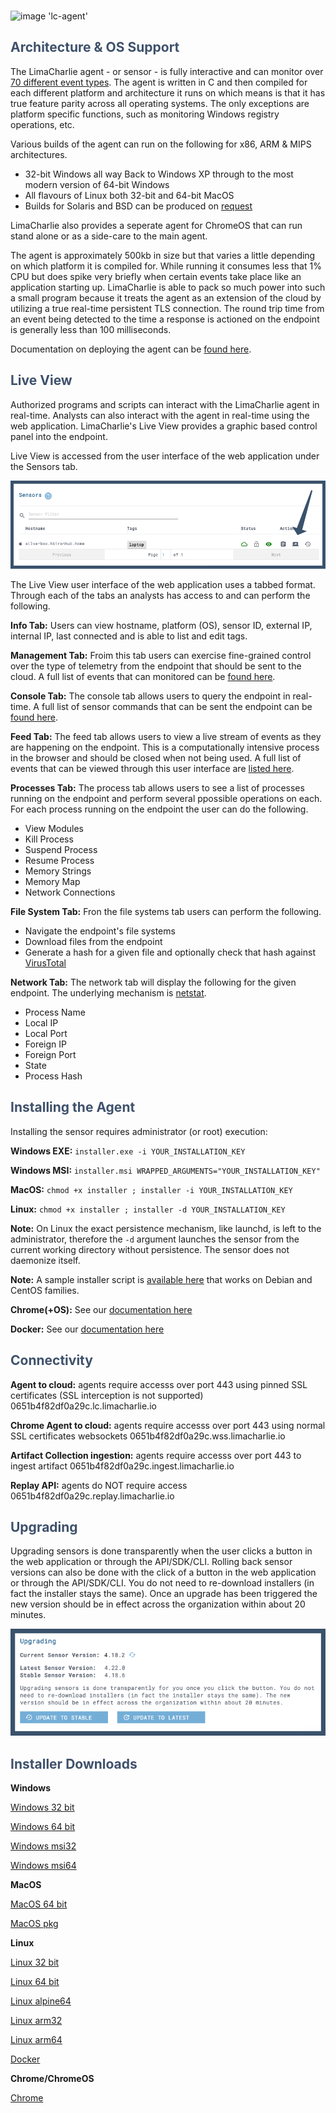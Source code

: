 <!-- leave the empty title here... the image below displays the info BUT the platform requires something here -->
###

![image 'lc-agent'](https://storage.googleapis.com/limacharlie-io/brand/logo/lc-agent.png)

## <span style="color:#3e516b">Architecture & OS Support</span>

The LimaCharlie agent - or sensor - is fully interactive and can monitor over [70 different event types](./events.md). The agent is written in C and then compiled for each different platform and architecture it runs on which means is that it has true feature parity across all operating systems. The only exceptions are platform specific functions, such as monitoring Windows registry operations, etc. 

Various builds of the agent can run on the following for x86, ARM & MIPS architectures.

 * 32-bit Windows all way Back to Windows XP through to the most modern version of 64-bit Windows
 * All flavours of Linux both 32-bit and 64-bit 
 MacOS
 * Builds for Solaris and BSD can be produced on [request](https://limacharlie.io/user-ticket)
 
 LimaCharlie also provides a seperate agent for ChromeOS that can run stand alone or as a side-care to the main agent.

The agent is approximately 500kb in size but that varies a little depending on which platform it is compiled for. While running it consumes less that 1% CPU but does spike very briefly when certain events take place like an application starting up. LimaCharlie is able to pack so much power into such a small program because it treats the agent as an extension of the cloud by utilizing a true real-time persistent TLS connection. The round trip time from an event being detected to the time a response is actioned on the endpoint is generally less than 100 milliseconds.

Documentation on deploying the agent can be [found here](./deploy_sensor.md).

## <span style="color:#3e516b">Live View</span>

Authorized programs and scripts can interact with the LimaCharlie agent in real-time. Analysts can also interact with the agent in real-time using the web application. LimaCharlie's Live View provides a graphic based control panel into the endpoint.

Live View is accessed from the user interface of the web application under the Sensors tab.

![image 'Go Live'](./images/sc-sensor-tab-go-live.png)

The Live View user interface of the web application uses a tabbed format. Through each of the tabs an analysts has access to and can perform the following.

**Info Tab:** Users can view hostname, platform (OS), sensor ID, external IP, internal IP, last connected and is able to list and edit tags.

**Management Tab:** Froim this tab users can exercise fine-grained control over the type of telemetry from the endpoint that should be sent to the cloud. A full list of events that can monitored can be [found here](./events.md).

**Console Tab:** The console tab allows users to query the endpoint in real-time. A full list of sensor commands that can be sent the endpoint can be [found here](./sensor_commands.md).

**Feed Tab:** The feed tab allows users to view a live stream of events as they are happening on the endpoint. This is a computationally intensive process in the browser and should be closed when not being used. A full list of events that can be viewed through this user interface are [listed here](./events.md).

**Processes Tab:** The process tab allows users to see a list of processes running on the endpoint and perform several ppossible operations on each. For each process running on the endpoint the user can do the following.
* View Modules
* Kill Process
* Suspend Process
* Resume Process
* Memory Strings
* Memory Map
* Network Connections

**File System Tab:** Fron the file systems tab users can perform the following.
* Navigate the endpoint's file systems
* Download files from the endpoint
* Generate a hash for a given file and optionally check that hash against [VirusTotal](https://www.virustotal.com/)

**Network Tab:** The network tab will display the following for the given endpoint. The underlying mechanism is [netstat](https://linux.die.net/man/8/netstat).
* Process Name
* Local IP
* Local Port
* Foreign IP
* Foreign Port
* State
* Process Hash

## <span style="color:#3e516b">Installing the Agent</span>

Installing the sensor requires administrator (or root) execution:

**Windows EXE:** ```installer.exe -i YOUR_INSTALLATION_KEY```

**Windows MSI:** ```installer.msi WRAPPED_ARGUMENTS="YOUR_INSTALLATION_KEY"```

**MacOS:** ```chmod +x installer ; installer -i YOUR_INSTALLATION_KEY```

**Linux:** ```chmod +x installer ; installer -d YOUR_INSTALLATION_KEY```

**Note:** On Linux the exact persistence mechanism, like launchd, is left to the administrator, therefore the ```-d``` argument launches the sensor from the current working directory without persistence. The sensor does not daemonize itself.

**Note:** A sample installer script is [available here](https://github.com/refractionPOINT/lce_doc/blob/master/docs/lc_linux_installer.sh) that works on Debian and CentOS families.

**Chrome(+OS):** See our [documentation here]()


**Docker:** See our [documentation here]()

## <span style="color:#3e516b">Connectivity</span>

**Agent to cloud:** agents require accesss over port 443 using pinned SSL certificates (SSL interception is not supported)
0651b4f82df0a29c.lc.limacharlie.io

**Chrome Agent to cloud:** agents require accesss over port 443 using normal SSL certificates websockets
0651b4f82df0a29c.wss.limacharlie.io

**Artifact Collection ingestion:** agents require accesss over port 443 to ingest artifact
0651b4f82df0a29c.ingest.limacharlie.io

**Replay API:** agents do NOT require access
0651b4f82df0a29c.replay.limacharlie.io

## <span style="color:#3e516b">Upgrading</span>

Upgrading sensors is done transparently when the user clicks a button in the web application or through the API/SDK/CLI. Rolling back sensor versions can also be done with the click of a button in the web application or through the API/SDK/CLI. You do not need to re-download installers (in fact the installer stays the same). Once an upgrade has been triggered the new version should be in effect across the organization within about 20 minutes.

![image 'Sensor Upgrade'](./images/sc-upgrade-sensor.png)

## <span style="color:#3e516b">Installer Downloads</span>

**Windows**

[Windows 32 bit](https://app.limacharlie.io/get/windows/32)

[Windows 64 bit](https://app.limacharlie.io/get/windows/64)

[Windows msi32](https://app.limacharlie.io/get/windows/msi32)

[Windows msi64](https://app.limacharlie.io/get/windows/msi64)

**MacOS**

[MacOS 64 bit](https://app.limacharlie.io/get/mac/64)

[MacOS pkg](https://app.limacharlie.io/get/mac/pkg)

**Linux**

[Linux 32 bit](https://app.limacharlie.io/get/linux/32)

[Linux 64 bit](https://app.limacharlie.io/get/linux/64)

[Linux alpine64](https://app.limacharlie.io/get/linux/alpine64)

[Linux arm32](https://app.limacharlie.io/get/linux/arm32)

[Linux arm64](https://app.limacharlie.io/get/linux/arm64)

[Docker](https://hub.docker.com/r/refractionpoint/limacharlie_sensor)

**Chrome/ChromeOS** 

[Chrome](https://app.limacharlie.io/get/chrome/)
